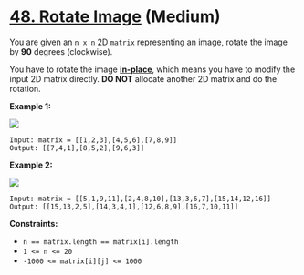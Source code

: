 # [48. Rotate Image][link] (Medium)

[link]: https://leetcode.com/problems/rotate-image/

You are given an `n x n` 2D `matrix` representing an image, rotate the image by **90** degrees
(clockwise).

You have to rotate the image [**in-place**](https://en.wikipedia.org/wiki/In-place_algorithm), which
means you have to modify the input 2D matrix directly. **DO NOT** allocate another 2D matrix and do
the rotation.

**Example 1:**

![](https://assets.leetcode.com/uploads/2020/08/28/mat1.jpg)

```
Input: matrix = [[1,2,3],[4,5,6],[7,8,9]]
Output: [[7,4,1],[8,5,2],[9,6,3]]
```

**Example 2:**

![](https://assets.leetcode.com/uploads/2020/08/28/mat2.jpg)

```
Input: matrix = [[5,1,9,11],[2,4,8,10],[13,3,6,7],[15,14,12,16]]
Output: [[15,13,2,5],[14,3,4,1],[12,6,8,9],[16,7,10,11]]
```

**Constraints:**

- `n == matrix.length == matrix[i].length`
- `1 <= n <= 20`
- `-1000 <= matrix[i][j] <= 1000`

